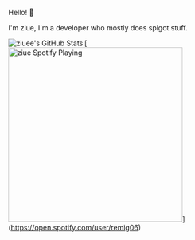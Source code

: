 Hello! 👋

I'm ziue, I'm a developer who mostly does spigot stuff.

<img align="left" alt="ziuee's GitHub Stats" src="https://github-readme-stats.vercel.app/api?username=ziuee&show_icons=true&hide_border=true&theme=radical"/>

[<img src="http://novatorem-ziuee.vercel.app/api/spotify-playing" alt="ziue Spotify Playing" width="350"/>]
(https://open.spotify.com/user/remig06)
